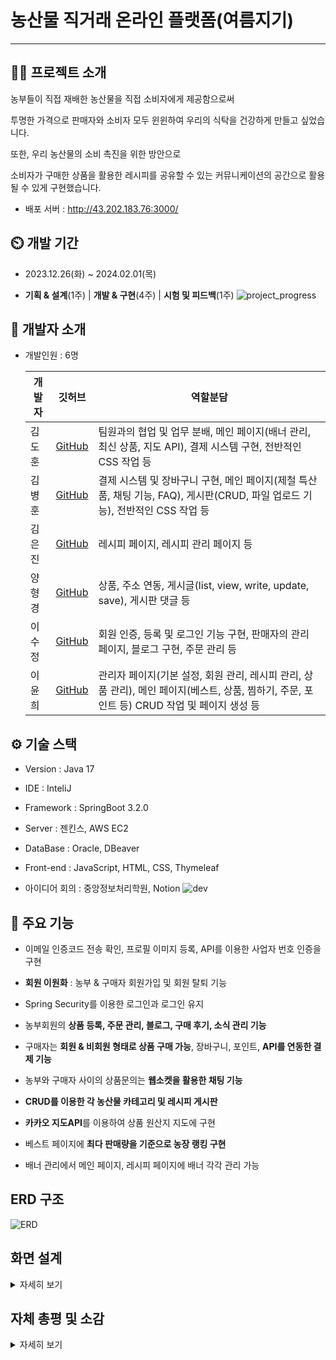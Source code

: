 # 농산물 직거래 온라인 플랫폼(여름지기)

---

## 👨‍🏫 프로젝트 소개

농부들이 직접 재배한 농산물을 직접 소비자에게 제공함으로써

투명한 가격으로 판매자와 소비자 모두 윈윈하여 우리의 식탁을 건강하게 만들고 싶었습니다.

또한, 우리 농산물의 소비 촉진을 위한 방안으로 

소비자가 구매한 상품을 활용한 레시피를 공유할 수 있는 커뮤니케이션의 공간으로 활용될 수 있게 구현했습니다.

* 배포 서버 : http://43.202.183.76:3000/


## ⏲️ 개발 기간

+ 2023.12.26(화) ~ 2024.02.01(목)

+ **기획 & 설계**(1주) | **개발 & 구현**(4주) | **시험 및 피드백**(1주)
![project_progress](https://github.com/rlaehrla/choongang502_5/assets/143992194/2bafd69a-e94b-4e85-96bc-ea660bbd3a6b)
  

## 🌈 개발자 소개

+ 개발인원 : 6명

  |  개발자  | 깃허브 | 역할분담                                                            | 
  |-----------|----------|-----------------------------------------------------------------|
  | 김도훈 | [GitHub](https://github.com/rlaehrla) | 팀원과의 협업 및 업무 분배, 메인 페이지(배너 관리, 최신 상품, 지도 API), 결제 시스템 구현, 전반적인 CSS 작업 등 |
  | 김병훈 | [GitHub](https://github.com/OasisDefinitelyMaybe) | 결제 시스템 및 장바구니 구현, 메인 페이지(제철 특산품, 채팅 기능, FAQ), 게시판(CRUD, 파일 업로드 기능), 전반적인 CSS 작업 등 |
  | 김은진 | [GitHub](https://github.com/3un3un) | 레시피 페이지, 레시피 관리 페이지 등 |
  | 양형경 | [GitHub](https://github.com/yhg1024) | 상품, 주소 연동, 게시글(list, view, write, update, save), 게시판 댓글 등 |
  | 이수정 | [GitHub](https://github.com/ddoonsim) | 회원 인증, 등록 및 로그인 기능 구현, 판매자의 관리 페이지, 블로그 구현, 주문 관리 등 |
  | 이윤희 | [GitHub](https://github.com/yunii118) | 관리자 페이지(기본 설정, 회원 관리, 레시피 관리, 상품 관리), 메인 페이지(베스트, 상품, 찜하기, 주문, 포인트 등) CRUD 작업 및 페이지 생성 등 |



## ⚙️ 기술 스택

+ Version : Java 17
  
+ IDE : InteliJ
  
+ Framework : SpringBoot 3.2.0

+ Server : 젠킨스, AWS EC2

+ DataBase : Oracle, DBeaver
  
+ Front-end : JavaScript, HTML, CSS, Thymeleaf

+ 아이디어 회의 : 중앙정보처리학원, Notion
![dev](https://github.com/rlaehrla/choongang502_5/assets/143992194/e6b4dbc5-eb61-4c82-a4cb-4d6d5dd9d084)

## 📌 주요 기능

+ 이메일 인증코드 전송 확인, 프로필 이미지 등록, API를 이용한 사업자 번호 인증을 구현
  
+ **회원 이원화** : 농부 & 구매자 회원가입 및 회원 탈퇴 기능

+ Spring Security를 이용한 로그인과 로그인 유지

+ 농부회원의 **상품 등록, 주문 관리, 블로그, 구매 후기, 소식 관리 기능**

+ 구매자는 **회원 & 비회원 형태로 상품 구매 가능**, 장바구니, 포인트, **API를 연동한 결제 기능**

+ 농부와 구매자 사이의 상품문의는 **웹소켓을 활용한 채팅 기능**

+ **CRUD를 이용한 각 농산물 카테고리 및 레시피 게시판**

+ **카카오 지도API**를 이용하여 상품 원산지 지도에 구현

+ 베스트 페이지에 **최다 판매량을 기준으로 농장 랭킹 구현**

+ 배너 관리에서 메인 페이지, 레시피 페이지에 배너 각각 관리 가능

## ERD 구조
![ERD](https://github.com/rlaehrla/choongang502_5/assets/143992194/5deeb9e5-4a35-477e-afc8-b8ae9f1e736f)

## 화면 설계
<details>
  <summary>자세히 보기</summary>
  

  |메인 홈 화면|회원가입|
  |:-:|:-:|
  |![main_home](https://github.com/rlaehrla/choongang502_5/assets/143992194/9c1f8749-24ef-4804-9117-9743cb071427)|![회원가입_](https://github.com/rlaehrla/choongang502_5/assets/143992194/01c2613b-5abf-408a-b0ae-264f63bf0b1b)|

  |로그인|상품 상세 페이지|
  |:-:|:-:|
  |![로그인_](https://github.com/rlaehrla/choongang502_5/assets/143992194/df6e33f0-cdac-49af-b7fe-d818d57573af)|![상품_상세](https://github.com/rlaehrla/choongang502_5/assets/143992194/dd777ada-c275-424f-93b1-5aa567412700)|

  |장바구니|주문서|
  |:-:|:-:|
  |![장바구니](https://github.com/rlaehrla/choongang502_5/assets/143992194/9f58e7e2-8de9-4338-9dc7-a8c93c8e1ca4)|![주문서](https://github.com/rlaehrla/choongang502_5/assets/143992194/6871a752-cbca-4a46-a2f8-f24ece73992c)|

  |결제하기|주문 상세|
  |:-:|:-:|
  |![결제](https://github.com/rlaehrla/choongang502_5/assets/143992194/ea8b007d-7abf-4bbb-a468-e68ea1cf216f)|![주문상세](https://github.com/rlaehrla/choongang502_5/assets/143992194/69314eac-bfbe-4568-865d-06309652bc76)|

  |레시피 페이지|레시피 상세보기|
  |:-:|:-:|
  |![레시피_페이지](https://github.com/rlaehrla/choongang502_5/assets/143992194/04aba3c5-852a-4756-bfb4-b1c4fa736149)|![레시피_상세](https://github.com/rlaehrla/choongang502_5/assets/143992194/5039fdc1-831c-472b-8d28-2d811df6d599)|

  |판매자 전용 관리페이지|농부 블로그 페이지|
  |:-:|:-:|
  |![판매자_관리_페이지](https://github.com/rlaehrla/choongang502_5/assets/143992194/b6bb02d4-3ce3-4bc0-a24e-c0e37dbe8817)|![판매자_블로그](https://github.com/rlaehrla/choongang502_5/assets/143992194/d8c933bf-891d-4aed-a092-d1bbbb7f47c3)|
</details>

## 자체 총평 및 소감
<details>
  <summary>자세히 보기</summary>
  
  ![feedback](https://github.com/rlaehrla/choongang502_5/assets/143992194/0d65320a-ff5a-476d-a46b-683f3829f449)
</details>

